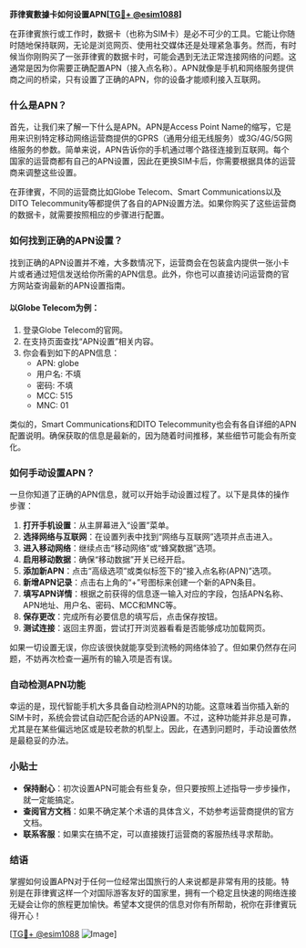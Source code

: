 **菲律賓數據卡如何设置APN[[TG💪+ @esim1088](https://t.me/s/esim1088)]**

在菲律賓旅行或工作时，数据卡（也称为SIM卡）是必不可少的工具。它能让你随时随地保持联网，无论是浏览网页、使用社交媒体还是处理紧急事务。然而，有时候当你刚购买了一张菲律賓的数据卡时，可能会遇到无法正常连接网络的问题。这通常是因为你需要正确配置APN（接入点名称）。APN就像是手机和网络服务提供商之间的桥梁，只有设置了正确的APN，你的设备才能顺利接入互联网。

### 什么是APN？

首先，让我们来了解一下什么是APN。APN是Access Point Name的缩写，它是用来识别特定移动网络运营商提供的GPRS（通用分组无线服务）或3G/4G/5G网络服务的参数。简单来说，APN告诉你的手机通过哪个路径连接到互联网。每个国家的运营商都有自己的APN设置，因此在更换SIM卡后，你需要根据具体的运营商来调整这些设置。

在菲律賓，不同的运营商比如Globe Telecom、Smart Communications以及DITO Telecommunity等都提供了各自的APN设置方法。如果你购买了这些运营商的数据卡，就需要按照相应的步骤进行配置。

### 如何找到正确的APN设置？

找到正确的APN设置并不难，大多数情况下，运营商会在包装盒内提供一张小卡片或者通过短信发送给你所需的APN信息。此外，你也可以直接访问运营商的官方网站查询最新的APN设置指南。

#### 以Globe Telecom为例：
1. 登录Globe Telecom的官网。
2. 在支持页面查找“APN设置”相关内容。
3. 你会看到如下的APN信息：
   - APN: globe
   - 用户名: 不填
   - 密码: 不填
   - MCC: 515
   - MNC: 01

类似的，Smart Communications和DITO Telecommunity也会有各自详细的APN配置说明。确保获取的信息是最新的，因为随着时间推移，某些细节可能会有所变化。

### 如何手动设置APN？

一旦你知道了正确的APN信息，就可以开始手动设置过程了。以下是具体的操作步骤：

1. **打开手机设置**：从主屏幕进入“设置”菜单。
2. **选择网络与互联网**：在设置列表中找到“网络与互联网”选项并点击进入。
3. **进入移动网络**：继续点击“移动网络”或“蜂窝数据”选项。
4. **启用移动数据**：确保“移动数据”开关已经开启。
5. **添加新APN**：点击“高级选项”或类似标签下的“接入点名称(APN)”选项。
6. **新增APN记录**：点击右上角的“+”号图标来创建一个新的APN条目。
7. **填写APN详情**：根据之前获得的信息逐一输入对应的字段，包括APN名称、APN地址、用户名、密码、MCC和MNC等。
8. **保存更改**：完成所有必要信息的填写后，点击保存按钮。
9. **测试连接**：返回主界面，尝试打开浏览器看看是否能够成功加载网页。

如果一切设置无误，你应该很快就能享受到流畅的网络体验了。但如果仍然存在问题，不妨再次检查一遍所有的输入项是否有误。

### 自动检测APN功能

幸运的是，现代智能手机大多具备自动检测APN的功能。这意味着当你插入新的SIM卡时，系统会尝试自动匹配合适的APN设置。不过，这种功能并非总是可靠，尤其是在某些偏远地区或是较老款的机型上。因此，在遇到问题时，手动设置依然是最稳妥的办法。

### 小贴士

- **保持耐心**：初次设置APN可能会有些复杂，但只要按照上述指导一步步操作，就一定能搞定。
- **查阅官方文档**：如果不确定某个术语的具体含义，不妨参考运营商提供的官方文档。
- **联系客服**：如果实在搞不定，可以直接拨打运营商的客服热线寻求帮助。

### 结语

掌握如何设置APN对于任何一位经常出国旅行的人来说都是非常有用的技能。特别是在菲律賓这样一个对国际游客友好的国家里，拥有一个稳定且快速的网络连接无疑会让你的旅程更加愉快。希望本文提供的信息对你有所帮助，祝你在菲律賓玩得开心！

[[TG💪+ @esim1088](https://t.me/s/esim1088) ![Image](https://i.postimg.cc/4NQfJmqS/Snipaste-2025-05-13-00-14-12.png)]